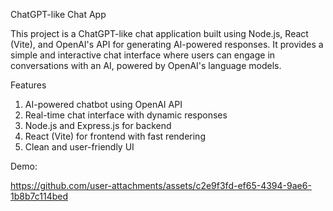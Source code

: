 ChatGPT-like Chat App

This project is a ChatGPT-like chat application built using Node.js, React (Vite), and OpenAI's API for generating AI-powered responses. It provides a simple and interactive chat interface where users can engage in conversations with an AI, powered by OpenAI's language models.

Features

1. AI-powered chatbot using OpenAI API
2. Real-time chat interface with dynamic responses
3. Node.js and Express.js for backend
4. React (Vite) for frontend with fast rendering
5. Clean and user-friendly UI

Demo:

https://github.com/user-attachments/assets/c2e9f3fd-ef65-4394-9ae6-1b8b7c114bed

